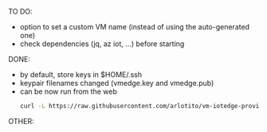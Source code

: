 TO DO:
* option to set a custom VM name (instead of using the auto-generated one)
* check dependencies (jq, az iot, ...) before starting

DONE:
* by default, store keys in $HOME/.ssh
* keypair filenames changed (vmedge.key and vmedge.pub)
* can be now run from the web
    ```bash
    curl -L https://raw.githubusercontent.com/arlotito/vm-iotedge-provision/dev/scripts/vmedge.sh | bash -s -- [params]
    ```

OTHER:
